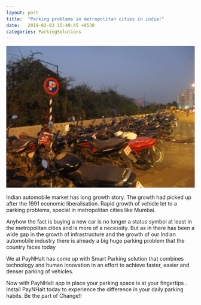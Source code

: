 ```yaml
---
layout: post
title:  "Parking problems in metropolitan cities in india!"
date:   2019-03-03 15:49:45 +0530
categories: ParkingSolutions
---
```

![My helpful screenshot](/assets/c0dc94f2-d3e7-483d-b550-c21ef671f4ba.jpg)

Indian automobile market has long growth story. The growth had picked up after the 1991 economic liberalisation.
Rapid growth of vehicle let to a parking problems, special in metropolitan cities like Mumbai.

Anyhow the fact is buying a new car is no longer a status symbol at least in the metropolitan cities and is more of a necessity. But as in there has been a wide gap in the growth of infrastructure and the growth of our Indian automobile industry there is already a big huge parking problem that the country faces today

We at PayNHalt has come up with Smart Parking solution that combines technology and human innovation in an effort to achieve faster, easier and denser parking of vehicles.

Now with PayNHalt app in place your parking space is at your fingertips .
Install PayNHalt today to experience the difference in your daily parking habits.
Be the part of Change!!


